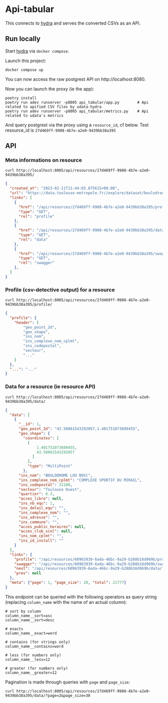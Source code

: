 # Api-tabular

This connects to [hydra](https://github.com/datagouv/hydra) and serves the converted CSVs as an API.

## Run locally

Start [hydra](https://github.com/datagouv/hydra) via `docker compose`.

Launch this project:

```shell
docker compose up
```

You can now access the raw postgrest API on http://localhost:8080.

Now you can launch the proxy (ie the app):

```
poetry install
poetry run adev runserver -p8005 api_tabular/app.py        # Api related to apified CSV files by udata-hydra
poetry run adev runserver -p8005 api_tabular/metrics.py    # Api related to udata's metrics
```

And query postgrest via the proxy using a `resource_id`, cf below. Test resource_id is `27d469ff-9908-4b7e-a2e0-9439bb38a395`

## API

### Meta informations on resource

```shell
curl http://localhost:8005/api/resources/27d469ff-9908-4b7e-a2e0-9439bb38a395/
```

```json
{
  "created_at": "2023-02-11T11:44:03.875615+00:00",
  "url": "https://data.toulouse-metropole.fr//explore/dataset/boulodromes/download?format=csv&timezone=Europe/Berlin&use_labels_for_header=false",
  "links": [
    {
      "href": "/api/resources/27d469ff-9908-4b7e-a2e0-9439bb38a395/profile/",
      "type": "GET",
      "rel": "profile"
    },
    {
      "href": "/api/resources/27d469ff-9908-4b7e-a2e0-9439bb38a395/data/",
      "type": "GET",
      "rel": "data"
    },
    {
      "href": "/api/resources/27d469ff-9908-4b7e-a2e0-9439bb38a395/swagger/",
      "type": "GET",
      "rel": "swagger"
    },
  ]
}
```

### Profile (csv-detective output) for a resource

```shell
curl http://localhost:8005/api/resources/27d469ff-9908-4b7e-a2e0-9439bb38a395/profile/
```

```json
{
  "profile": {
    "header": [
        "geo_point_2d",
        "geo_shape",
        "ins_nom",
        "ins_complexe_nom_cplmt",
        "ins_codepostal",
        "secteur",
        "..."
    ]
  },
  "...": "..."
}
```

### Data for a resource (ie resource API)

```shell
curl http://localhost:8005/api/resources/27d469ff-9908-4b7e-a2e0-9439bb38a395/data/
```

```json
{
  "data": [
    {
      "__id": 1,
      "geo_point_2d": "43.58061543292057,1.401751073689455",
      "geo_shape": {
        "coordinates": [
          [
              1.401751073689455,
              43.58061543292057
            ]
          ],
          "type": "MultiPoint"
        },
      "ins_nom": "BOULODROME LOU BOSC",
      "ins_complexe_nom_cplmt": "COMPLEXE SPORTIF DU MIRAIL",
      "ins_codepostal": 31100,
      "secteur": "Toulouse Ouest",
      "quartier": 6.3,
      "acces_libre": null,
      "ins_nb_equ": 1,
      "ins_detail_equ": "",
      "ins_complexe_nom": "",
      "ins_adresse": "",
      "ins_commune": "",
      "acces_public_horaires": null,
      "acces_club_scol": null,
      "ins_nom_cplmt": "",
      "ins_id_install": ""
    }
  ],
  "links": {
    "profile": "/api/resources/60963939-6ada-46bc-9a29-b288b16d969b/profile/",
    "swagger": "/api/resources/60963939-6ada-46bc-9a29-b288b16d969b/swagger/",
    "next": "/api/resources/60963939-6ada-46bc-9a29-b288b16d969b/data/?page=2&page_size=1",
    "prev": null
  },
  "meta": {"page": 1, "page_size": 20, "total": 21777}
}
```

This endpoint can be queried with the following operators as query string (replacing `column_name` with the name of an actual column):

```
# sort by column
column_name__sort=asc
column_name__sort=desc

# exacts
column_name__exact=word

# contains (for strings only)
column_name__contains=word

# less (for numbers only)
column_name__less=12

# greater (for numbers only)
column_name__greater=12
```

Pagination is made through queries with `page` and `page_size`:
```
curl http://localhost:8005/api/resources/27d469ff-9908-4b7e-a2e0-9439bb38a395/data/?page=2&page_size=30
```
